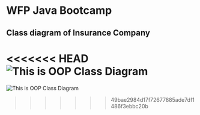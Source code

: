 # WFP Java Bootcamp

## Class diagram of Insurance Company

<<<<<<< HEAD
![This is OOP Class Diagram](https://www.hizliresim.com/f2crq2j)
=======
![This is OOP Class Diagram](https://i.hizliresim.com/f2crq2j.PNG)
>>>>>>> 49bae2984d17f72677885ade7df1486f3ebbc20b

